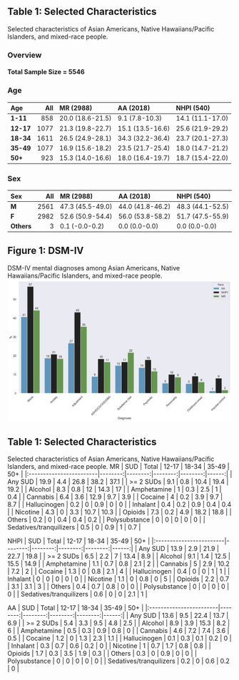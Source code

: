 
## Table 1: Selected Characteristics
Selected characteristics of Asian Americans, Native Hawaiians/Pacific Islanders, and mixed-race people.
### Overview
#### Total Sample Size = 5546
### Age 
| Age   |   All | **M**R (2988)               | AA (2018)               | NHPI (540)             |
|:------|------:|:-----------------|:-----------------|:-----------------|
| **1-11**  |   858 | 20.0 (18.6-21.5) | 9.1 (7.8-10.3)   | 14.1 (11.1-17.0) |
| **12-17** |  1077 | 21.3 (19.8-22.7) | 15.1 (13.5-16.6) | 25.6 (21.9-29.2) |
| **18-34** |  1611 | 26.5 (24.9-28.1) | 34.3 (32.2-36.4) | 23.7 (20.1-27.3) |
| **35-49** |  1077 | 16.9 (15.6-18.2) | 23.5 (21.7-25.4) | 18.0 (14.7-21.2) |
| **50+**   |   923 | 15.3 (14.0-16.6) | 18.0 (16.4-19.7) | 18.7 (15.4-22.0) |

### Sex 
| Sex    |   All | **M**R (2988)               | AA (2018)               | NHPI (540)             |
|:-------|------:|:-----------------|:-----------------|:-----------------|
| **M**      |  2561 | 47.3 (45.5-49.0) | 44.0 (41.8-46.2) | 48.3 (44.1-52.5) |
| **F**      |  2982 | 52.6 (50.9-54.4) | 56.0 (53.8-58.2) | 51.7 (47.5-55.9) |
| **Others** |     3 | 0.1 (-0.0-0.2)   | 0.0 (0.0-0.0)    | 0.0 (0.0-0.0)    |
## Figure 1: DSM-IV
DSM-IV mental diagnoses among Asian Americans, Native Hawaiians/Pacific Islanders, and mixed-race people.
![image](figure1.png)

## Table 1: Selected Characteristics
Selected characteristics of Asian Americans, Native Hawaiians/Pacific Islanders, and mixed-race people.
MR
| SUD                     |   Total |   12-17 |   18-34 |   35-49 |   50+ |
|:------------------------|--------:|--------:|--------:|--------:|------:|
| Any SUD                 |    19.9 |     4.4 |    26.8 |    38.2 |  37.1 |
| >= 2 SUDs               |     9.1 |     0.8 |    10.4 |    19.4 |  19.2 |
| Alcohol                 |     8.3 |     0.8 |    12   |    14.3 |  17   |
| Amphetamine             |     1   |     0.3 |     2.5 |     1   |   0.4 |
| Cannabis                |     6.4 |     3.6 |    12.9 |     9.7 |   3.9 |
| Cocaine                 |     4   |     0.2 |     3.9 |     9.7 |   8.7 |
| Hallucinogen            |     0.2 |     0   |     0.9 |     0   |   0   |
| Inhalant                |     0.4 |     0.2 |     0.9 |     0.4 |   0.4 |
| Nicotine                |     4.3 |     0   |     3.3 |    10.7 |  10.3 |
| Opioids                 |     7.3 |     0.2 |     4.9 |    18.2 |  18.8 |
| Others                  |     0.2 |     0   |     0.4 |     0.4 |   0.2 |
| Polysubstance           |     0   |     0   |     0   |     0   |   0   |
| Sedatives/tranquilizers |     0.5 |     0   |     0.9 |     1   |   0.7 |

NHPI
| SUD                     |   Total |   12-17 |   18-34 |   35-49 |   50+ |
|:------------------------|--------:|--------:|--------:|--------:|------:|
| Any SUD                 |    13.9 |     2.9 |    21.9 |    22.7 |  19.8 |
| >= 2 SUDs               |     6.5 |     2.2 |     7   |    13.4 |   8.9 |
| Alcohol                 |     9.1 |     1.4 |    12.5 |    15.5 |  14.9 |
| Amphetamine             |     1.1 |     0.7 |     0.8 |     2.1 |   2   |
| Cannabis                |     5   |     2.9 |    10.2 |     7.2 |   2   |
| Cocaine                 |     1.3 |     0   |     0.8 |     2.1 |   4   |
| Hallucinogen            |     0.4 |     0   |     0   |     1   |   1   |
| Inhalant                |     0   |     0   |     0   |     0   |   0   |
| Nicotine                |     1.1 |     0   |     0.8 |     0   |   5   |
| Opioids                 |     2.2 |     0.7 |     3.1 |     3.1 |   3   |
| Others                  |     0.4 |     0.7 |     0.8 |     0   |   0   |
| Polysubstance           |     0   |     0   |     0   |     0   |   0   |
| Sedatives/tranquilizers |     0.6 |     0   |     0   |     2.1 |   1   |

AA
| SUD                     |   Total |   12-17 |   18-34 |   35-49 |   50+ |
|:------------------------|--------:|--------:|--------:|--------:|------:|
| Any SUD                 |    13.6 |     9.5 |    22.4 |    13.7 |   6.9 |
| >= 2 SUDs               |     5.4 |     3.3 |     9.5 |     4.8 |   2.5 |
| Alcohol                 |     8.9 |     3.9 |    15.3 |     8.2 |   6   |
| Amphetamine             |     0.5 |     0.3 |     0.9 |     0.8 |   0   |
| Cannabis                |     4.6 |     7.2 |     7.4 |     3.6 |   0.5 |
| Cocaine                 |     1.2 |     0   |     1.3 |     2.3 |   1.1 |
| Hallucinogen            |     0.1 |     0.3 |     0.1 |     0.2 |   0   |
| Inhalant                |     0.3 |     0.7 |     0.6 |     0.2 |   0   |
| Nicotine                |     1   |     0.7 |     1.7 |     0.8 |   0.8 |
| Opioids                 |     1.7 |     0.3 |     3.5 |     1.9 |   0.3 |
| Others                  |     0.3 |     0   |     0.9 |     0   |   0   |
| Polysubstance           |     0   |     0   |     0   |     0   |   0   |
| Sedatives/tranquilizers |     0.2 |     0   |     0.6 |     0.2 |   0   |

